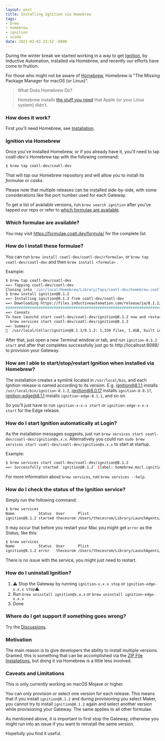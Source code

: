 ```yaml
---
layout: post
title: Installing Ignition via Homebrew
tags:
- brew
- homebrew
- ignition
- scada
date: 2021-02-03 23:52 -0800
---
```

During the winter break we started working in a way to get [Ignition](https://inductiveautomation.com/ignition/), by Inductive Automation, installed via Homebrew, and recently our efforts have come to fruition.

For those who might not be aware of [Homebrew](https://brew.sh/), Homebrew is "The Missing Package Manager for macOS (or Linux)".

> What Does Homebrew Do?
>
> Homebrew installs [the stuff you need](https://formulae.brew.sh/formula/) that Apple (or your Linux system) didn’t.

### How does it work?
First you'll need Homebrew, see [Installation](https://docs.brew.sh/Installation).

### Ignition via Homebrew
Once you've installed Homebrew, or if you already have it, you'll need to tap coatl-dev's Homebrew tap with the following command:

```bash
$ brew tap coatl-dev/coatl-dev
```

That will *tap* our Homebrew repository and will allow you to install its _formulae_ or _casks_.

Please note that multiple releases can be installed side-by-side, with some considerations like the port number used for each Gateway. 

To get a list of available versions, run `brew search ignition` after you've tapped our repo or refer to [which formulae are available](#which-formulae-are-available).

### Which formulae are available?
You may visit https://formulae.coatl.dev/formula/ for the complete list.

### How do I install these formulae?
You can run `brew install coatl-dev/coatl-dev/<formula>`, or `brew tap coatl-dev/coatl-dev` and then `brew install <formula>` .

Example:
```bash
$ brew tap coatl-dev/coatl-dev
==> Tapping coatl-dev/coatl-dev
Cloning into '/usr/local/Homebrew/Library/Taps/coatl-dev/homebrew-coatl-dev'...
$ brew install ignition@8.1.2
==> Installing ignition@8.1.2 from coatl-dev/coatl-dev
==> Downloading https://files.inductiveautomation.com/release/ia/8.1.2/20210203-1115/Ignition-osx-8.1.2.zip
######################################################################## 100.0%
==> Caveats
To have launchd start coatl-dev/coatl-dev/ignition@8.1.2 now and restart at login:
  brew services start coatl-dev/coatl-dev/ignition@8.1.2
==> Summary
🍺  /usr/local/Cellar/ignition@8.1.2/8.1.2: 1,330 files, 1.4GB, built in 56 seconds
```

After that, just open a new Terminal window or tab, and run `ignition-8.1.2 start` and after that completes successfully just go to http://localhost:8088/ to provision your Gateway.

### How am I able to start/stop/restart Ignition when installed via Homebrew?
The installation creates a symlink located in `/usr/local/bin`, and each Ignition release is named according to its version. E.g. ignition@8.1.1 installs `/usr/local/bin/ignition-8.1.2`, ignition@8.0.17 installs `ignition-8.0.17`, ignition-edge@8.1.1 installs `ignition-edge-8.1.1`, and so on.

So you'll just have to run `ignition-x-x-x start` or `ignition-edge-x-x-x start` for the Edge release.

### How do I start Ignition automatically at Login?
As the installation messages suggests, just run `brew services start coatl-dev/coatl-dev/ignition@x.x.x`. Alternatively you could run `sudo brew services start coatl-dev/coatl-dev/ignition@x.x.x` to start at startup.

Example:
```bash
$ brew services start coatl-dev/coatl-dev/ignition@8.1.2
==> Successfully started `ignition@8.1.2` (label: homebrew.mxcl.ignition@8.1.2)
```

For more information about `brew services`, run `brew services --help`.

### How do I check the status of the Ignition service?
Simply run the following command:

```bash
$ brew services
Name           Status  User      Plist
ignition@8.1.2 started thecesrom /Users/thecesrom/Library/LaunchAgents/homebrew.mxcl.ignition@8.1.2.plist
```

It may occur that before you restart your Mac you might get `error` as the Status, like this:

```bash
$ brew services
Name           Status  User      Plist
ignition@8.1.2 error   thecesrom /Users/thecesrom/Library/LaunchAgents/homebrew.mxcl.ignition@8.1.2.plist
```

There is no issue with the service, you might just need to restart.

### How do I uninstall Ignition?
1. ⚠️ Stop the Gateway by running `ignition-x.x.x stop` or `ignition-edge-x.x.x stop`⚠️
2. Run `brew uninstall ignition@x.x.x` or `brew uninstall ignition-edge-x.x.x`
3. Done

### Where do I get support if something goes wrong?
Try the [Discussions](https://github.com/coatl-dev/discussions/discussions).

### Motivation
The main reason is to give developers the ability to install multiple versions. Granted, this is something that can be accomplished via the [ZIP File Installations](https://docs.inductiveautomation.com/display/DOC81/ZIP+File+Installations), but doing it via Homebrew is a little less involved.

### Caveats and Limitations
This is only currently working on macOS Mojave or higher.

You can only provision or select one version for each release. This means that if you install `ignition@8.1.2` and during provisioning you select Maker, you cannot try to install `ignition@8.1.2` again and select another version while provisioning your Gateway. The same applies to all other formulae.

As mentioned above, it is important to first stop the Gateway, otherwise you might run into an issue if you want to reinstall the same version.

Hopefully you find it useful.
